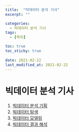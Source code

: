 ```yaml
---
title:  "빅데이터 분석 기사"
excerpt: ""

categories:
  - 빅데이터 분석 기사
tags:
  - [목차]

toc: true
toc_sticky: true
 
date: 2021-02-22
last_modified_at: 2021-02-22
---
```


# 빅데이터 분석 기사

1. [빅데이터 분석 기획](./1000BDAnalyzePlan.md)
2. [빅데이터 탐색](./2000BDExplore.md)
3. [빅데이터 모델링](./3000BDModeling.md)
4. [빅데이터 결과 해석](./4000BDResultAnalysis.md)
